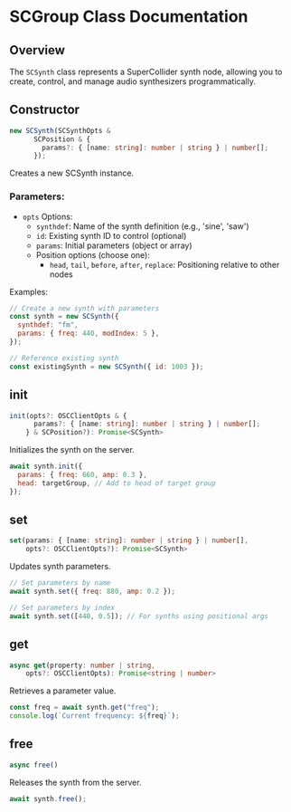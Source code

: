 # SCGroup Class Documentation

## Overview

The `SCSynth` class represents a SuperCollider synth node, allowing you to create, control, and manage audio synthesizers programmatically.

## Constructor

```typescript
new SCSynth(SCSynthOpts &
      SCPosition & {
        params?: { [name: string]: number | string } | number[];
      });
```

Creates a new SCSynth instance.

### Parameters:

- `opts` Options:
  - `synthdef`: Name of the synth definition (e.g., 'sine', 'saw')
  - `id`: Existing synth ID to control (optional)
  - `params`: Initial parameters (object or array)
  - Position options (choose one):
    - `head`, `tail`, `before`, `after`, `replace`: Positioning relative to other nodes

Examples:

```javascript
// Create a new synth with parameters
const synth = new SCSynth({
  synthdef: "fm",
  params: { freq: 440, modIndex: 5 },
});

// Reference existing synth
const existingSynth = new SCSynth({ id: 1003 });
```

## init

```typescript
init(opts?: OSCClientOpts & {
      params?: { [name: string]: number | string } | number[];
    } & SCPosition?): Promise<SCSynth>
```

Initializes the synth on the server.

```javascript
await synth.init({
  params: { freq: 660, amp: 0.3 },
  head: targetGroup, // Add to head of target group
});
```

## set

```typescript
set(params: { [name: string]: number | string } | number[],
    opts?: OSCClientOpts?): Promise<SCSynth>
```

Updates synth parameters.

```javascript
// Set parameters by name
await synth.set({ freq: 880, amp: 0.2 });

// Set parameters by index
await synth.set([440, 0.5]); // For synths using positional args
```

## get

```typescript
async get(property: number | string,
    opts?: OSCClientOpts): Promise<string | number>
```

Retrieves a parameter value.

```javascript
const freq = await synth.get("freq");
console.log(`Current frequency: ${freq}`);
```

## free

```typescript
async free()
```

Releases the synth from the server.

```javascript
await synth.free();
```
